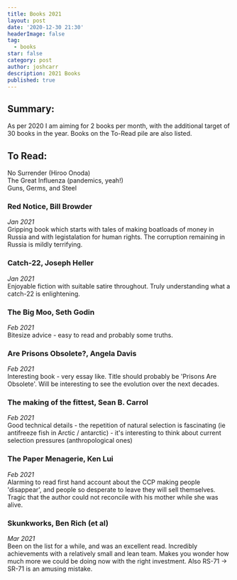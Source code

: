 ```yaml
---
title: Books 2021
layout: post
date: '2020-12-30 21:30'
headerImage: false
tag:
  - books
star: false
category: post
author: joshcarr
description: 2021 Books
published: true
---
```


## Summary:

As per 2020 I am aiming for 2 books per month, with the additional target of 30 books in the year. Books on the To-Read pile are also listed.

## To Read:
No Surrender (Hiroo Onoda)  
The Great Influenza (pandemics, yeah!)  
Guns, Germs, and Steel  


### Red Notice, Bill Browder
*Jan 2021*  
Gripping book which starts with tales of making boatloads of money in Russia and with legistalation for human rights. The corruption remaining in Russia is mildly terrifying.

### Catch-22, Joseph Heller
*Jan 2021*  
Enjoyable fiction with suitable satire throughout. Truly understanding what a catch-22 is enlightening.

### The Big Moo, Seth Godin
*Feb 2021*  
Bitesize advice - easy to read and probably some truths.

### Are Prisons Obsolete?, Angela Davis
*Feb 2021*  
Interesting book - very essay like. Title should probably be 'Prisons Are Obsolete'. Will be interesting to see the evolution over the next decades.

### The making of the fittest, Sean B. Carrol
*Feb 2021*  
Good technical details - the repetition of natural selection is fascinating (ie antifreeze fish in Arctic / antarctic) - it's interesting to think about current selection pressures (anthropological ones)

### The Paper Menagerie, Ken Lui
*Feb 2021*  
Alarming to read first hand account about the CCP making people 'disappear', and people so desperate to leave they will sell themselves. Tragic that the author could not reconcile with his mother while she was alive. 

### Skunkworks, Ben Rich (et al)
*Mar 2021*  
Been on the list for a while, and was an excellent read. Incredibly achievements with a relatively small and lean team. Makes you wonder how much more we could be doing now with the right investment. Also RS-71 -> SR-71 is an amusing mistake.



